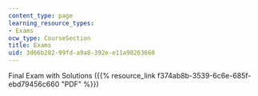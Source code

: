 ```yaml
---
content_type: page
learning_resource_types:
- Exams
ocw_type: CourseSection
title: Exams
uid: 3d66b282-99fd-a9a8-392e-e11a90263668
---
```


Final Exam with Solutions ({{% resource_link f374ab8b-3539-6c6e-685f-ebd79456c660 "PDF" %}})